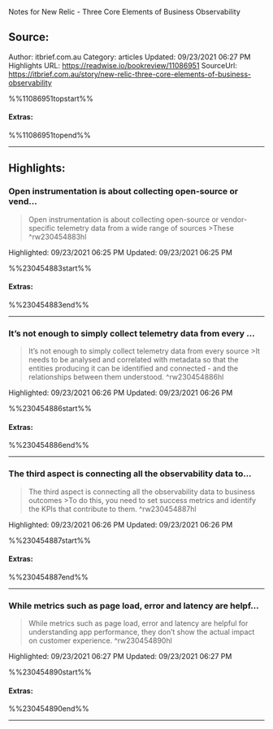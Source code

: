 Notes for New Relic - Three Core Elements of Business Observability

## Source:
Author: itbrief.com.au
Category: articles
Updated: 09/23/2021 06:27 PM
Highlights URL: https://readwise.io/bookreview/11086951
SourceUrl: https://itbrief.com.au/story/new-relic-three-core-elements-of-business-observability

%%11086951topstart%%
#### Extras:

%%11086951topend%%


 
-----
 ## Highlights:

### Open instrumentation is about collecting open-source or vend...
>Open instrumentation is about collecting open-source or vendor-specific telemetry data from a wide range of sources
&gt;These ^rw230454883hl


Highlighted: 09/23/2021 06:25 PM
Updated: 09/23/2021 06:25 PM

%%230454883start%%
#### Extras:

%%230454883end%%



------

### It’s not enough to simply collect telemetry data from every ...
>It’s not enough to simply collect telemetry data from every source
&gt;It needs to be analysed and correlated with metadata so that the entities producing it can be identified and connected - and the relationships between them understood. ^rw230454886hl


Highlighted: 09/23/2021 06:26 PM
Updated: 09/23/2021 06:26 PM

%%230454886start%%
#### Extras:

%%230454886end%%



------

### The third aspect is connecting all the observability data to...
>The third aspect is connecting all the observability data to business outcomes
&gt;To do this, you need to set success metrics and identify the KPIs that contribute to them. ^rw230454887hl


Highlighted: 09/23/2021 06:26 PM
Updated: 09/23/2021 06:26 PM

%%230454887start%%
#### Extras:

%%230454887end%%



------

### While metrics such as page load, error and latency are helpf...
>While metrics such as page load, error and latency are helpful for understanding app performance, they don’t show the actual impact on customer experience. ^rw230454890hl


Highlighted: 09/23/2021 06:27 PM
Updated: 09/23/2021 06:27 PM

%%230454890start%%
#### Extras:

%%230454890end%%



------

